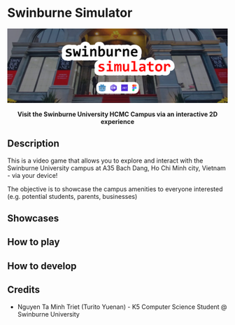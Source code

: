 # Swinburne Simulator

![Project GitHub Banner](./banner.png)

**<center>Visit the Swinburne University HCMC Campus via an interactive 2D experience</center>**

## Description

This is a video game that allows you to explore and interact with the Swinburne University campus at A35 Bach Dang, Ho Chi Minh city, Vietnam - via your device!

The objective is to showcase the campus amenities to everyone interested (e.g. potential students, parents, businesses)

## Showcases



## How to play



## How to develop



## Credits

+ Nguyen Ta Minh Triet (Turito Yuenan) - K5 Computer Science Student @ Swinburne University
